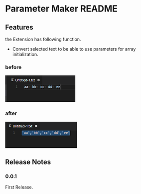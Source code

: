 # Parameter Maker README

## Features

the Extension has following function.

- Convert selected text to be able to use parameters for array initialization. 

### before

![fig2](images/fig1.png)

### after

![fig2](images/fig2.png)

## Release Notes

### 0.0.1

First Release.
